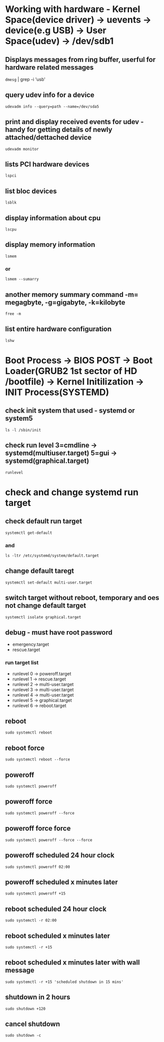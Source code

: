 # Working with hardware - Kernel Space(device driver) -> uevents -> device(e.g USB) -> User Space(udev) -> /dev/sdb1
## Displays messages from ring buffer, userful for hardware related messages
`dmesg` | grep -i 'usb'
## query udev info for a device
`udevadm info --query=path --name=/dev/sda5`
## print and display received events for udev - handy for getting details of newly attached/dettached device
`udevadm monitor`
## lists PCI hardware devices
`lspci`
## list bloc devices
`lsblk`
## display information about cpu
`lscpu`
## display memory information
`lsmem`
### or
`lsmem --sumarry`
## another memory summary command -m= megagbyte, -g=gigabyte, -k=kilobyte
`free -m`
## list entire hardware configuration
`lshw`

# Boot Process -> BIOS POST -> Boot Loader(GRUB2 1st sector of HD /bootfile) -> Kernel Initilization -> INIT Process(SYSTEMD)
## check init system that used - systemd or system5
`ls -l /sbin/init`
## check run level 3=cmdline -> systemd(multiuser.target) 5=gui -> systemd(graphical.target)
`runlevel`
# check and change systemd run target
## check default run target
`systemctl get-default`
### and
`ls -ltr /etc/systemd/system/default.target`
## change default taregt
`systemctl set-default multi-user.target`
## switch target without reboot, temporary and oes not change default target
`systemctl isolate graphical.target`
## debug - must have root password
* emergency.target
* rescue.target
### run target list
* runlevel 0 -> poweroff.target
* runlevel 1 -> rescue.target
* runlevel 2 -> multi-user.target
* runlevel 3 -> multi-user.target
* runlevel 4 -> multi-user.target
* runlevel 5 -> graphical.target
* runlevel 6 -> reboot.target

## reboot
`sudo systemctl reboot`
## reboot force
`sudo systemctl reboot --force`
## poweroff
`sudo systemctl poweroff`
## poweroff force
`sudo systemctl poweroff --force`
## poweroff force force
`sudo systemctl poweroff --force --force`
## poweroff scheduled 24 hour clock
`sudo systemctl poweroff 02:00`
## poweroff scheduled x minutes later
`sudo systemctl poweroff +15`
## reboot scheduled 24 hour clock
`sudo systemctl -r 02:00`
## reboot scheduled x minutes later
`sudo systemctl -r +15`
## reboot scheduled x minutes later with wall message
`sudo systemctl -r +15 'scheduled shutdown in 15 mins'`
## shutdown in 2 hours
`sudo shutdown +120`
## cancel shutdown
`sudo shutdown -c`